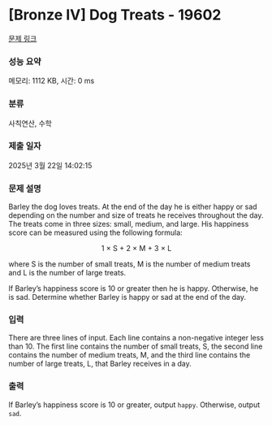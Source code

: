 # [Bronze IV] Dog Treats - 19602 

[문제 링크](https://www.acmicpc.net/problem/19602) 

### 성능 요약

메모리: 1112 KB, 시간: 0 ms

### 분류

사칙연산, 수학

### 제출 일자

2025년 3월 22일 14:02:15

### 문제 설명

<p>Barley the dog loves treats. At the end of the day he is either happy or sad depending on the number and size of treats he receives throughout the day. The treats come in three sizes: small, medium, and large. His happiness score can be measured using the following formula:</p>

<p style="text-align: center;">1 × S + 2 × M + 3 × L</p>

<p>where S is the number of small treats, M is the number of medium treats and L is the number of large treats.</p>

<p>If Barley’s happiness score is 10 or greater then he is happy. Otherwise, he is sad. Determine whether Barley is happy or sad at the end of the day.</p>

### 입력 

 <p>There are three lines of input. Each line contains a non-negative integer less than 10. The first line contains the number of small treats, S, the second line contains the number of medium treats, M, and the third line contains the number of large treats, L, that Barley receives in a day.</p>

### 출력 

 <p>If Barley’s happiness score is 10 or greater, output <code>happy</code>. Otherwise, output <code>sad</code>.</p>

